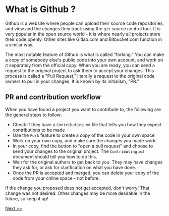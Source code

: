 # What is Github ?

Github is a website where people can upload their source code repositories, and view and the changes they track using the `git` source control tool. It is very popular in the open source world - it is where nearly all projects store their code openly. Other sites like Gitlab.com and Bitbucket.com function in a similar way.

The most notable feature of Github is what is called "forking." You can make a copy of somebody else's public code into your own account, and work on it separately from the official copy. When you are ready, you can send a request to the original project to ask them to accept your changes. This process is called a "Pull Request," literally a request to the original code owners to pull in your changes. It is known by its initialism, "PR."

## PR and contribution workflow

When you have found a project you want to contribute to, the following are the general steps to follow:

* Check if they have a `Contributing.md` file that tells you how they expect contributions to be made
* Use the `Fork` feature to create a copy of the code in your own space
* Work on your own copy, and make sure the changes you made work
* In your copy, find the button to "open a pull request" and choose to send your changes to the original project. The `Contributing.md` document should tell you how to do this.
* Wait for the original authors to get back to you. They may have changes they ask for, or ask for clarification on what you have done.
* Once the PR is accepted and merged, you can delete your copy of the code from your online space - not before.

If the change you proposed does not get accepted, don't worry! That change was not desired. Other changes may be more desirable in the future, so keep it up!

[Next >>](02-2_example_pr.md)
